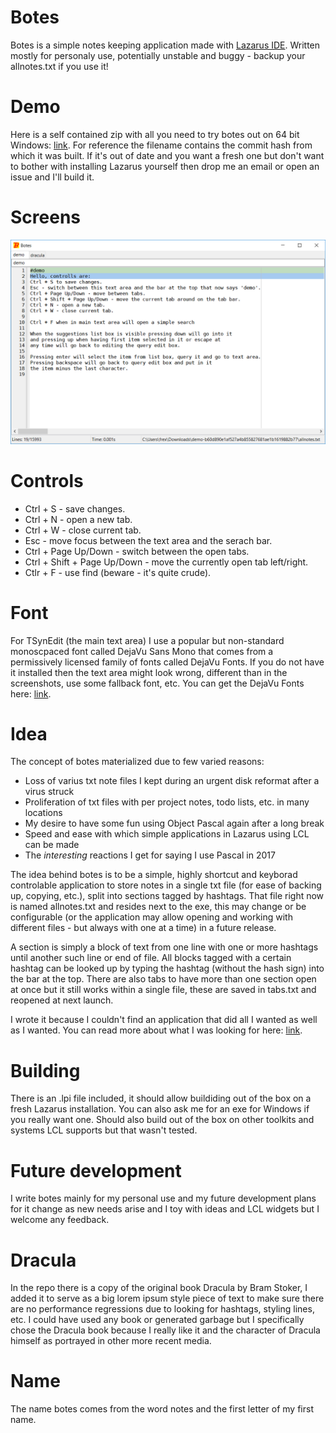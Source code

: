 # Botes
Botes is a simple notes keeping application made with [Lazarus IDE](https://www.lazarus-ide.org/). Written mostly for personaly use, potentially unstable and buggy - backup your allnotes.txt if you use it!


# Demo
Here is a self contained zip with all you need to try botes out on 64 bit Windows: [link](https://ln.sync.com/dl/23c5f7410/grkq6yfi-fzcuxrra-v4juvnf6-gv9gt7z2).
For reference the filename contains the commit hash from which it was built.
If it's out of date and you want a fresh one but don't want to bother with installing
Lazarus yourself then drop me an email or open an issue and I'll build it.

# Screens
![sshot0](sshots/sshot0.png)


# Controls
* Ctrl + S - save changes.
* Ctrl + N - open a new tab.
* Ctrl + W - close current tab.
* Esc - move focus between the text area and the serach bar.
* Ctrl + Page Up/Down - switch between the open tabs.
* Ctrl + Shift + Page Up/Down - move the currently open tab left/right.
* Ctlr + F - use find (beware - it's quite crude).

# Font
For TSynEdit (the main text area) I use a popular but non-standard monoscpaced font called DejaVu Sans Mono that comes from a permissively licensed family of fonts called DejaVu Fonts. If you do not have it installed then the text area might look wrong, different than in the screenshots, use some fallback font, etc. You can get the DejaVu Fonts here: [link](https://dejavu-fonts.github.io/).

# Idea
The concept of botes materialized due to few varied reasons:
* Loss of varius txt note files I kept during an urgent disk reformat after a virus struck
* Proliferation of txt files with per project notes, todo lists, etc. in many locations
* My desire to have some fun using Object Pascal again after a long break
* Speed and ease with which simple applications in Lazarus using LCL can be made
* The *interesting* reactions I get for saying I use Pascal in 2017

The idea behind botes is to be a simple, highly shortcut and keyborad controlable application to store notes in a single txt file (for ease of backing up, copying, etc.), split into sections tagged by hashtags. That file right now is named allnotes.txt and resides next to the exe, this may change or be configurable (or the application may allow opening and working with different files - but always with one at a time) in a future release.

A section is simply a block of text from one line with one or more hashtags until another such line or end of file. All blocks tagged with a certain hashtag can be looked up by typing the hashtag (without the hash sign) into the bar at the top. There are also tabs to have more than one section open at once but it still works within a single file, these are saved in tabs.txt and reopened at next launch.

I wrote it because I couldn't find an application that did all I wanted as well as I wanted.
You can read more about what I was looking for here: [link](https://frex.github.io/article/perfect-notes.html).

# Building
There is an .lpi file included, it should allow buildiding out of the box on a fresh Lazarus installation. You can also ask me for an exe for Windows if you really want one. Should also build out of the box on other toolkits and systems LCL supports but that wasn't tested.

# Future development
I write botes mainly for my personal use and my future development plans for it change as new needs arise and I toy with ideas and LCL widgets but I welcome any feedback.

# Dracula
In the repo there is a copy of the original book Dracula by Bram Stoker, I added it to serve as a big lorem ipsum style piece of text to make sure there are no performance regressions due to looking for hashtags, styling lines, etc. I could have used any book or generated garbage but I specifically chose the Dracula book because I really like it and the character of Dracula himself as portrayed in other more recent media.

# Name
The name botes comes from the word notes and the first letter of my first name.
